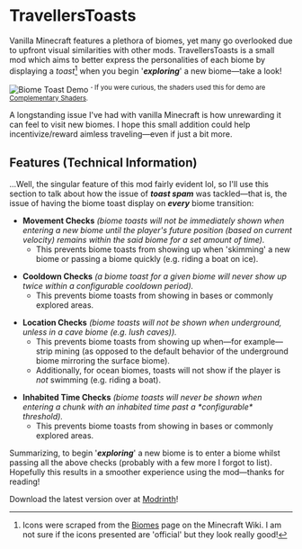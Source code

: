 # TravellersToasts 
Vanilla Minecraft features a plethora of biomes, yet many go overlooked due to upfront visual similarities with other mods. TravellersToasts is a small mod which aims to better  express the personalities of each biome by displaying a *toast*[^1]  when you begin '***exploring***' a new biome—take a look!

![Biome Toast Demo](https://files.catbox.moe/n4tz8u.gif "Biome Toast Demo")
<sup>**·** If you were curious, the shaders used this for demo are [Complementary Shaders](https://www.complementary.dev).

A longstanding issue I've had with vanilla Minecraft is how unrewarding it can feel to visit new biomes. I hope this small addition could help incentivize/reward aimless traveling—even if just a bit more.

## Features (Technical Information)
...Well, the singular feature of this mod fairly evident lol, so I'll use this section to talk about how the issue of ***toast spam*** was tackled—that is, the issue of having the biome toast display on ***every*** biome transition:

* **Movement Checks** *(biome toasts will not be immediately shown when entering a new biome until the player's future position (based on current velocity) remains within the said biome for a set amount of time).*
	* This prevents biome toasts from showing up when 'skimming' a new biome or passing a biome quickly (e.g. riding a boat on ice).
- **Cooldown Checks** *(a biome toast for a given biome will never show up twice within a configurable cooldown period).*
	- This prevents biome toasts from showing in bases or commonly explored areas.
* **Location Checks** *(biome toasts will not be shown when underground, unless in a cave biome (e.g. lush caves)).*
	* This prevents biome toasts from showing up when—for example—strip mining (as opposed to the default behavior of the underground biome mirroring the surface biome).
	* Additionally, for ocean biomes, toasts will not show if the player is *not* swimming (e.g. riding a boat).
- **Inhabited Time Checks** *(biome toasts will never be shown when entering a chunk with an inhabited time past a \*configurable\* threshold).*
	- This prevents biome toasts from showing in bases or commonly explored areas.
  
Summarizing, to begin '***exploring***' a new biome is to enter a biome whilst passing all the above checks (probably with a few more I forgot to list). Hopefully this results in a smoother experience using the mod—thanks for reading!

Download the latest version over at [Modrinth](https://modrinth.com/mod/TravellersToasts)!
	
[^1]: Icons were scraped from the [Biomes](https://minecraft.fandom.com/wiki/Biome) page on the Minecraft Wiki. I am not sure if the icons presented are 'official' but they look really good!
